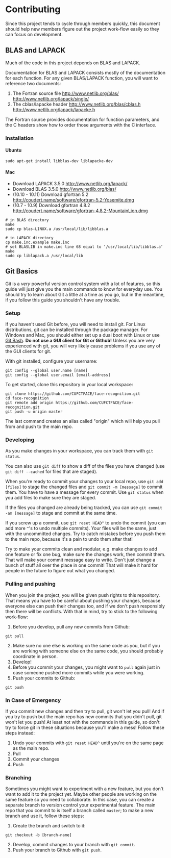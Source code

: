 # Contributing

Since this project tends to cycle through members quickly, this document should help new members figure out the project work-flow easily so they can focus on development.

## BLAS and LAPACK

Much of the code in this project depends on BLAS and LAPACK.

Documentation for BLAS and LAPACK consists mostly of the documentation for each function. For any given BLAS/LAPACK function, you will want to reference two documents:

1. The Fortran source file http://www.netlib.org/blas/ http://www.netlib.org/lapack/single/
2. The cblas/lapacke header http://www.netlib.org/blas/cblas.h http://www.netlib.org/lapack/lapacke.h

The Fortran source provides documentation for function parameters, and the C headers show how to order those arguments with the C interface.

### Installation

#### Ubuntu

    sudo apt-get install libblas-dev liblapacke-dev

#### Mac

- Download LAPACK 3.5.0 http://www.netlib.org/lapack/
- Download BLAS 3.5.0 http://www.netlib.org/blas/
- (10.10 - 10.11) Download gfortran 5.2 http://coudert.name/software/gfortran-5.2-Yosemite.dmg
- (10.7 - 10.9) Download gfortran 4.8.2 http://coudert.name/software/gfortran-4.8.2-MountainLion.dmg

```
# in BLAS directory
make
sudo cp blas-LINUX.a /usr/local/lib/libblas.a

# in LAPACK directory
cp make.inc.example make.inc
# set BLASLIB in make.inc line 68 equal to ‘/usr/local/lib/libblas.a’
make
sudo cp liblapack.a /usr/local/lib
```

## Git Basics

Git is a _very_ powerful version control system with a lot of features, so this guide will just give you the main commands to know for everyday use. You should try to learn about Git a little at a time as you go, but in the meantime, if you follow this guide you shouldn't have any trouble.

### Setup

If you haven't used Git before, you will need to install git. For Linux distributions, git can be installed through the package manager. For Windows and Mac, you should either set up a dual boot with Linux or use [Git Bash](https://git-scm.com/downloads). __Do not use a GUI client for Git or Github!__ Unless you are very experienced with git, you will very likely cause problems if you use any of the GUI clients for git.

With git installed, configure your username:

    git config --global user.name [name]
    git config --global user.email [email-address]

To get started, clone this repository in your local workspace:

    git clone https://github.com/CUFCTFACE/face-recognition.git
    cd face-recognition
    git remote add origin https://github.com/CUFCTFACE/face-recognition.git
    git push -u origin master

The last command creates an alias called "origin" which will help you pull from and push to the main repo.

### Developing

As you make changes in your workspace, you can track them with `git status`.

You can also use `git diff` to show a diff of the files you have changed (use `git diff --cached` for files that are staged).

When you're ready to commit your changes to your local repo, use `git add [files]` to stage the changed files and `git commit -m [message]` to commit them. You have to have a message for every commit. Use `git status` when you add files to make sure they are staged.

If the files you changed are already being tracked, you can use `git commit -am [message]` to stage and commit at the same time.

If you screw up a commit, use `git reset HEAD^` to undo the commit (you can add more `^`'s to undo multiple commits). Your files will be the same, just with the uncommitted changes. Try to catch mistakes before you push them to the main repo, because it's a pain to undo them after that!

Try to make your commits clean and modular, e.g. make changes to add one feature or fix one bug, make sure the changes work, then commit them. That will make your commit message easy to write. Don't just change a bunch of stuff all over the place in one commit! That will make it hard for people in the future to figure out what you changed.

### Pulling and pushing

When you join the project, you will be given push rights to this repository. That means you have to be careful about pushing your changes, because everyone else can push their changes too, and if we don't push responsibly then there will be conflicts. With that in mind, try to stick to the following work-flow:

1. Before you develop, pull any new commits from Github:
```
git pull
```
2. Make sure no one else is working on the same code as you, but if you are working with someone else on the same code, you should probably coordinate in person.
3. Develop!
4. Before you commit your changes, you might want to `pull` again just in case someone pushed more commits while you were working.
5. Push your commits to Github:
```
git push
```

### In Case of Emergency

If you commit new changes and then try to pull, git won't let you pull! And if you try to push but the main repo has new commits that you didn't pull, git won't let you push! At least not with the commands in this guide, so don't try to force git in these situations because you'll make a mess! Follow these steps instead:

1. Undo your commits with `git reset HEAD^` until you're on the same page as the main repo.
2. Pull
3. Commit your changes
4. Push

### Branching

Sometimes you might want to experiment with a new feature, but you don't want to add it to the project yet. Maybe other people are working on the same feature so you need to collaborate. In this case, you can create a separate branch to version control your experimental feature. The main repo that you commit to is itself a branch called `master`; to make a new branch and use it, follow these steps:

1. Create the branch and switch to it:
```
git checkout -b [branch-name]
```
2. Develop, commit changes to your branch with `git commit`.
3. Push your branch to Github with `git push`.
